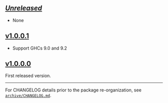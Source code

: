 ## [_Unreleased_](https://github.com/pbrisbin/bugsnag-haskell/compare/bugsnag-wai-v1.0.0.1...main)

- None

## [v1.0.0.1](https://github.com/pbrisbin/bugsnag-haskell/compare/bugsnag-wai-v1.0.0.0...bugsnag-wai-v1.0.0.1)

- Support GHCs 9.0 and 9.2

## [v1.0.0.0](https://github.com/pbrisbin/bugsnag-haskell/tree/bugsnag-wai-v1.0.0.0)

First released version.

---

For CHANGELOG details prior to the package re-organization, see
[`archive/CHANGELOG.md`](../archive/CHANGELOG.md).
